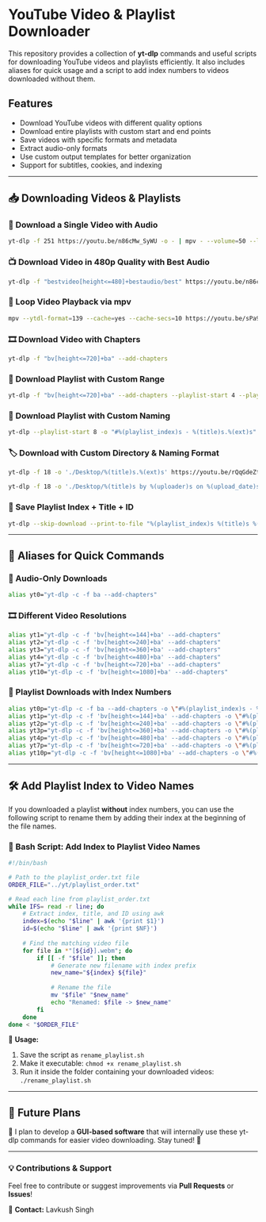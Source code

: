 # YouTube Video & Playlist Downloader

This repository provides a collection of **yt-dlp** commands and useful scripts for downloading YouTube videos and playlists efficiently. It also includes aliases for quick usage and a script to add index numbers to videos downloaded without them.

## Features
- Download YouTube videos with different quality options
- Download entire playlists with custom start and end points
- Save videos with specific formats and metadata
- Extract audio-only formats
- Use custom output templates for better organization
- Support for subtitles, cookies, and indexing

---

## 📥 Downloading Videos & Playlists

### 🎥 Download a Single Video with Audio
```sh
yt-dlp -f 251 https://youtu.be/n86cMw_SyWU -o - | mpv - --volume=50 --loop=3
```

### 📺 Download Video in 480p Quality with Best Audio
```sh
yt-dlp -f "bestvideo[height<=480]+bestaudio/best" https://youtu.be/n86cMw_SyWU -o - | mpv - --volume=50 --loop=3
```

### 🔁 Loop Video Playback via mpv
```sh
mpv --ytdl-format=139 --cache=yes --cache-secs=10 https://youtu.be/sPa9ZDyWwEI --loop
```

### 🎞️ Download Video with Chapters
```sh
yt-dlp -f "bv[height<=720]+ba" --add-chapters
```

### 📂 Download Playlist with Custom Range
```sh
yt-dlp -f "bv[height<=720]+ba" --add-chapters --playlist-start 4 --playlist-end 10 <yt_url>
```

### 📌 Download Playlist with Custom Naming
```sh
yt-dlp --playlist-start 8 -o "#%(playlist_index)s - %(title)s.%(ext)s" <playlist_url>
```

### 🏷️ Download with Custom Directory & Naming Format
```sh
yt-dlp -f 18 -o './Desktop/%(title)s.%(ext)s' https://youtu.be/rQqGdeZtY4Y
```
```sh
yt-dlp -f 18 -o './Desktop/%(title)s by %(uploader)s on %(upload_date)s in %(playlist)s.%(ext)s' https://youtu.be/rQqGdeZtY4Y
```

### 📝 Save Playlist Index + Title + ID
```sh
yt-dlp --skip-download --print-to-file "%(playlist_index)s %(title)s %(id)s" playlist_order.txt "https://youtube.com/playlist?list=PLinedj3B30sDP2CHN5P0lDD64yYZ0Nn4J"
```

---

## 🚀 Aliases for Quick Commands

### 🎵 Audio-Only Downloads
```sh
alias yt0="yt-dlp -c -f ba --add-chapters"
```

### 🎞️ Different Video Resolutions
```sh
alias yt1="yt-dlp -c -f 'bv[height<=144]+ba' --add-chapters"
alias yt2="yt-dlp -c -f 'bv[height<=240]+ba' --add-chapters"
alias yt3="yt-dlp -c -f 'bv[height<=360]+ba' --add-chapters"
alias yt4="yt-dlp -c -f 'bv[height<=480]+ba' --add-chapters"
alias yt7="yt-dlp -c -f 'bv[height<=720]+ba' --add-chapters"
alias yt10="yt-dlp -c -f 'bv[height<=1080]+ba' --add-chapters"
```

### 📜 Playlist Downloads with Index Numbers
```sh
alias yt0p="yt-dlp -c -f ba --add-chapters -o \"#%(playlist_index)s - %(title)s.%(ext)s\""
alias yt1p="yt-dlp -c -f 'bv[height<=144]+ba' --add-chapters -o \"#%(playlist_index)s - %(title)s.%(ext)s\""
alias yt2p="yt-dlp -c -f 'bv[height<=240]+ba' --add-chapters -o \"#%(playlist_index)s - %(title)s.%(ext)s\""
alias yt3p="yt-dlp -c -f 'bv[height<=360]+ba' --add-chapters -o \"#%(playlist_index)s - %(title)s.%(ext)s\""
alias yt4p="yt-dlp -c -f 'bv[height<=480]+ba' --add-chapters -o \"#%(playlist_index)s - %(title)s.%(ext)s\""
alias yt7p="yt-dlp -c -f 'bv[height<=720]+ba' --add-chapters -o \"#%(playlist_index)s - %(title)s.%(ext)s\""
alias yt10p="yt-dlp -c -f 'bv[height<=1080]+ba' --add-chapters -o \"#%(playlist_index)s - %(title)s.%(ext)s\""
```

---

## 🛠️ Add Playlist Index to Video Names

If you downloaded a playlist **without** index numbers, you can use the following script to rename them by adding their index at the beginning of the file names.

### 📜 Bash Script: Add Index to Playlist Video Names
```bash
#!/bin/bash

# Path to the playlist_order.txt file
ORDER_FILE="../yt/playlist_order.txt"

# Read each line from playlist_order.txt
while IFS= read -r line; do
    # Extract index, title, and ID using awk
    index=$(echo "$line" | awk '{print $1}')
    id=$(echo "$line" | awk '{print $NF}')
    
    # Find the matching video file
    for file in *"[${id}].webm"; do
        if [[ -f "$file" ]]; then
            # Generate new filename with index prefix
            new_name="${index} ${file}"
            
            # Rename the file
            mv "$file" "$new_name"
            echo "Renamed: $file -> $new_name"
        fi
    done
done < "$ORDER_FILE"
```

📌 **Usage:**
1. Save the script as `rename_playlist.sh`
2. Make it executable: `chmod +x rename_playlist.sh`
3. Run it inside the folder containing your downloaded videos: `./rename_playlist.sh`

---

## 🌟 Future Plans
🔹 I plan to develop a **GUI-based software** that will internally use these yt-dlp commands for easier video downloading. Stay tuned! 🚀

---

### 💡 Contributions & Support
Feel free to contribute or suggest improvements via **Pull Requests** or **Issues**!

📩 **Contact:** Lavkush Singh

